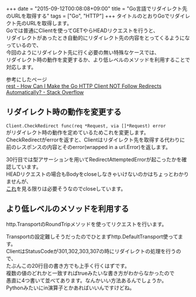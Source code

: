 +++
date = "2015-09-12T00:08:08+09:00"
title = "Go言語でリダイレクト先のURLを取得する"
tags = ["Go", "HTTP"]
+++
タイトルのとおりGoでリダイレクト先のURLを取得します。  
Goでは普通にClientを使ってGETやらHEADリクエストを行うと、  
リダイレクトがあったとき自動的にリダイレクト先の内容をとってくるようになっているので、  
今回のようにリダイレクト先に行く必要の無い特殊なケースでは、  
リダイレクト時の動作を変更するか、より低レベルのメソッドを利用することで対応します。  

参考にしたページ  
[rest - How Can I Make the Go HTTP Client NOT Follow Redirects Automatically? - Stack Overflow](http://stackoverflow.com/questions/23297520/how-can-i-make-the-go-http-client-not-follow-redirects-automatically)

リダイレクト時の動作を変更する  
----
```Client.CheckRedirect func(req *Request, via []*Request) error```  
がリダイレクト時の動作を定めているためこれを変更します。  
CheckRedirectがerrorを返すと、Clientはリダイレクト先を取得する代わりに  
前のレスポンスの内容とそのerror(wrapped in a url.Error)を返します。  

<script src="https://gist.github.com/zaburo-ch/98a1a0bfef742111020b.js"></script>

30行目では型アサーションを用いてRedirectAttemptedErrorが起こったかを確認しています。  
HEADリクエストの場合もBodyをcloseしなきゃいけないのかはちょっとわかりませんが、  
[これ](http://golang.org/pkg/net/http/#Response)を見る限りは必要そうなのでcloseしています。  

より低レベルのメソッドを利用する
----
http.TransportのRoundTripメソッドを使ってリクエストを行います。  

<script src="https://gist.github.com/zaburo-ch/99e58cf8fa9d3d11bd6a.js"></script>

Transportの設定難しそうだったのでひとまずhttp.DefaultTransport使ってます。  
ClientはStatusCodeが301,302,303,307の時にリダイレクトの処理を行うので、  
たぶんこの20行目の書き方でも上手く行くはずです。  
複数の値のどれかと一致すればtrueみたいな書き方がわからなかったので  
愚直に4つ書いて並べてあります。なんかいい方法あるんでしょうか。  
Pythonみたいにin演算子とかあればいいんですけどね。  